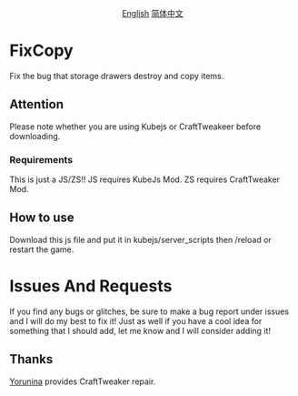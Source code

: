 <p align="center">
    <a href="README.md">English</a>
    <a href="READMEZH.md">简体中文</a>
</p>

# FixCopy

Fix the bug that storage drawers destroy and copy items.

## Attention

Please note whether you are using Kubejs or CraftTweakeer before downloading.

### Requirements

This is just a JS/ZS!!
JS requires KubeJs Mod.
ZS requires CraftTweaker Mod.

## How to use

Download this js file and put it in kubejs/server_scripts then /reload or restart the game.

# Issues And Requests

If you find any bugs or glitches, be sure to make a bug report under issues and I will do my best to fix it! Just as well if you have a cool idea for something that I should add, let me know and I will consider adding it!

## Thanks

[Yorunina](https://github.com/Yorunina) provides CraftTweaker repair.
